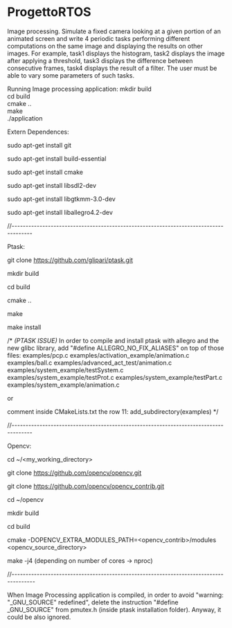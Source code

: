 # ProgettoRTOS
Image processing. Simulate a fixed camera looking at a given portion of an animated screen and write 4 periodic tasks performing different computations on the same image and displaying the results on other images. For example, task1 displays the histogram, task2 displays the image after applying a threshold, task3 displays the difference between consecutive frames, task4 displays the result of a filter. The user must be able to vary some parameters of such tasks.

Running Image processing application:
mkdir build\
cd build\
cmake ..\
make\
./application


Extern Dependences:

sudo apt-get install git

sudo apt-get install build-essential

sudo apt-get install cmake

sudo apt-get install libsdl2-dev

sudo apt-get install libgtkmm-3.0-dev

sudo apt-get install liballegro4.2-dev

//-------------------------------------------------------------------------------------

Ptask:

git clone https://github.com/glipari/ptask.git

mkdir build

cd build

cmake ..

make

make install


/* 
   _(PTASK ISSUE)_
   In order to compile and install ptask with allegro and the new glibc library,
   add "#define ALLEGRO_NO_FIX_ALIASES" on top of those files:
   examples/pcp.c
   examples/activation_example/animation.c
   examples/ball.c
   examples/advanced_act_test/animation.c
   examples/system_example/testSystem.c
   examples/system_example/testProt.c
   examples/system_example/testPart.c
   examples/system_example/animation.c
   
   or
   
   comment inside CMakeLists.txt the row 11:
   add_subdirectory(examples)
*/
   

//-------------------------------------------------------------------------------------

Opencv:

cd ~/<my_working_directory>

git clone https://github.com/opencv/opencv.git

git clone https://github.com/opencv/opencv_contrib.git

cd ~/opencv

mkdir build

cd build

cmake -DOPENCV_EXTRA_MODULES_PATH=<opencv_contrib>/modules <opencv_source_directory>

make -j4     (depending on number of cores -> nproc)

//--------------------------------------------------------------------------------------

When Image Processing application is compiled, in order to avoid "warning: "_GNU_SOURCE" redefined", delete the instruction "#define _GNU_SOURCE" from pmutex.h
(inside ptask installation folder). Anyway, it could be also ignored.

